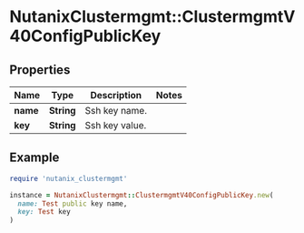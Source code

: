 # NutanixClustermgmt::ClustermgmtV40ConfigPublicKey

## Properties

| Name | Type | Description | Notes |
| ---- | ---- | ----------- | ----- |
| **name** | **String** | Ssh key name. |  |
| **key** | **String** | Ssh key value. |  |

## Example

```ruby
require 'nutanix_clustermgmt'

instance = NutanixClustermgmt::ClustermgmtV40ConfigPublicKey.new(
  name: Test public key name,
  key: Test key
)
```

